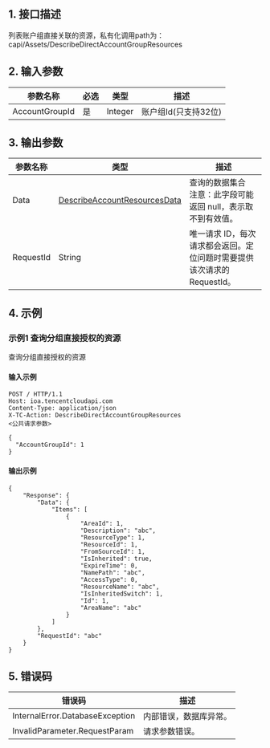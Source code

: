 ## 1. 接口描述




列表账户组直接关联的资源，私有化调用path为：capi/Assets/DescribeDirectAccountGroupResources

## 2. 输入参数


| 参数名称 | 必选 | 类型 | 描述 |
|---------|---------|---------|---------|
| AccountGroupId | 是 | Integer | 账户组Id(只支持32位) |

## 3. 输出参数

| 参数名称 | 类型 | 描述 |
|---------|---------|---------|
| Data | [DescribeAccountResourcesData](/开放API/云规范接口/版本：2022-06-01/数据结构.md#DescribeAccountResourcesData) | 查询的数据集合<br/>注意：此字段可能返回 null，表示取不到有效值。|
| RequestId | String | 唯一请求 ID，每次请求都会返回。定位问题时需要提供该次请求的 RequestId。|

## 4. 示例

### 示例1 查询分组直接授权的资源

查询分组直接授权的资源

#### 输入示例

```
POST / HTTP/1.1
Host: ioa.tencentcloudapi.com
Content-Type: application/json
X-TC-Action: DescribeDirectAccountGroupResources
<公共请求参数>

{
  "AccountGroupId": 1
}
```

#### 输出示例

```
{
    "Response": {
        "Data": {
            "Items": [
                {
                    "AreaId": 1,
                    "Description": "abc",
                    "ResourceType": 1,
                    "ResourceId": 1,
                    "FromSourceId": 1,
                    "IsInherited": true,
                    "ExpireTime": 0,
                    "NamePath": "abc",
                    "AccessType": 0,
                    "ResourceName": "abc",
                    "IsInheritedSwitch": 1,
                    "Id": 1,
                    "AreaName": "abc"
                }
            ]
        },
        "RequestId": "abc"
    }
}
```












## 5. 错误码


| 错误码 | 描述 |
|---------|---------|
| InternalError.DatabaseException | 内部错误，数据库异常。 |
| InvalidParameter.RequestParam | 请求参数错误。 |
